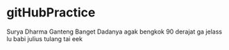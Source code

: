 # gitHubPractice
Surya Dharma Ganteng Banget Dadanya agak bengkok 90 derajat
ga jelass lu babi julius tulang tai eek